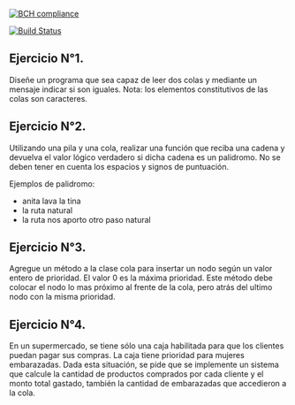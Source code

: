 [![BCH compliance](https://bettercodehub.com/edge/badge/UCC-Programacion3/04-Colas?branch=master)](https://bettercodehub.com/)

[![Build Status](https://travis-ci.org/UCC-Programacion3/04-Colas.svg?branch=master)](https://travis-ci.org/UCC-Programacion3/01-Recursividad)

## Ejercicio N°1.
Diseñe un programa que sea capaz de leer dos colas y mediante un mensaje indicar si son 
iguales. Nota: los elementos constitutivos de las colas son caracteres. 


##  Ejercicio N°2. 
Utilizando una pila y una cola, realizar una función que reciba una cadena y devuelva el 
valor lógico verdadero si dicha cadena es un palidromo. No se deben tener en cuenta los 
espacios y signos de puntuación.

Ejemplos de palidromo:

* anita lava la tina
* la ruta natural
* la ruta nos aporto otro paso natural


##    Ejercicio N°3. 
Agregue un método a la clase cola para insertar un nodo según un valor entero de prioridad.
El valor 0 es la máxima prioridad. Este método debe colocar el nodo lo mas próximo al frente
de la cola, pero atrás del ultimo nodo con la misma prioridad.

##    Ejercicio N°4. 
En un supermercado, se tiene sólo una caja habilitada para que los clientes puedan pagar 
sus compras. La caja tiene prioridad para mujeres embarazadas. Dada esta situación, se 
pide que se implemente un sistema que calcule la cantidad de productos comprados por 
cada cliente y el monto total gastado, también la cantidad de embarazadas que accedieron a
la cola.
